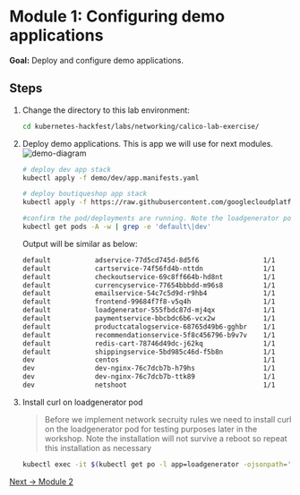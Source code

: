 # Module 1: Configuring demo applications

**Goal:** Deploy and configure demo applications.

## Steps

1. Change the directory to this lab environment:

    ```bash
    cd kubernetes-hackfest/labs/networking/calico-lab-exercise/
    ```

2. Deploy demo applications.
    This is app we will use for next modules.
      ![demo-diagram](../img/demo-diagram.png)

    ```bash
    # deploy dev app stack
    kubectl apply -f demo/dev/app.manifests.yaml

    # deploy boutiqueshop app stack
    kubectl apply -f https://raw.githubusercontent.com/googlecloudplatform/microservices-demo/v0.3.8/release/kubernetes-manifests.yaml
    ```
    
    ```bash
    #confirm the pod/deployments are running. Note the loadgenerator pod waits for the frontend pod to respond to http calls before coming up and can take a few minutes. Eventually, the status of the pods will look as follows: 
    kubectl get pods -A -w | grep -e 'default\|dev'
    ```

    Output will be similar as below:
    ```bash
    default           adservice-77d5cd745d-8d5f6                1/1     Running   0          7m38s
    default           cartservice-74f56fd4b-nttdn               1/1     Running   0          7m39s
    default           checkoutservice-69c8ff664b-hd8nt          1/1     Running   0          7m39s
    default           currencyservice-77654bbbdd-m96s8          1/1     Running   0          7m39s
    default           emailservice-54c7c5d9d-r9hb4              1/1     Running   0          7m39s
    default           frontend-99684f7f8-v5q4h                  1/1     Running   0          7m39s
    default           loadgenerator-555fbdc87d-mj4qx            1/1     Running   0          7m39s
    default           paymentservice-bbcbdc6b6-vcx2w            1/1     Running   0          7m39s
    default           productcatalogservice-68765d49b6-gghbr    1/1     Running   0          7m39s
    default           recommendationservice-5f8c456796-b9v7v    1/1     Running   0          7m39s
    default           redis-cart-78746d49dc-j62kq               1/1     Running   0          7m38s
    default           shippingservice-5bd985c46d-f5b8n          1/1     Running   0          7m39s
    dev               centos                                    1/1     Running   0          7m40s
    dev               dev-nginx-76c7dcb7b-h79hs                 1/1     Running   0          7m40s
    dev               dev-nginx-76c7dcb7b-ttk89                 1/1     Running   0          7m40s
    dev               netshoot                                  1/1     Running   0          7m40s
    ```


3. Install curl on loadgenerator pod
 
    > Before we implement network secruity rules we need to install curl on the loadgenerator pod for testing purposes later in the workshop. Note the installation will not survive a reboot so repeat this installation as necessary

    ```bash
    kubectl exec -it $(kubectl get po -l app=loadgenerator -ojsonpath='{.items[0].metadata.name}') -- sh -c 'apt-get update && apt install curl -y'
    ```

[Next -> Module 2](../calicooss/using-security-controls.md)
